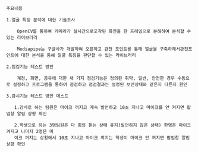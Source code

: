     주요내용

    1.얼굴 특징 분석에 대한 기술조사
    
        OpenCV를 통하여 카메라가 실시간으로포착된 화면을 한 프레임으로 분해하여 분석할 수 있는 라이브러리

        Mediapipe는 구글사가 개발하여 오픈하고 관전 포인트를 통해 얼굴을 구축하해서관전포인트에 대한 분석을 통해 얼굴 특징을 판단할 수 있는 라이브러리

    2.점검기능 테스트 방안

        계정, 화면, 공유에 대한 새 가지 점검기능은 정의된 취약, 일반, 안전한 경우 수동으로 설정하고 프로그램을 통하여 점검하고 점검결과는 설정된 보안상태와 같은지 다른지 환인 

    3.감시기능 테스트 방안 데스트

       1.강사로 하는 팀원은 마이크 꺼지고 계속 발언하고 10초 지나고 마이크를 안 켜지면 팝업창 알림 상황 확인

       2.학생으로 하는 3명팀원은 다 회의 듣는 상태 유지(발언하지 않은 상태) 한명은 마이크 켜지고 나머지 2명은 마
       이크 꺼지는 상횡에서 10초 지나고 마이크 껴지는 학생이 마이크 안 꺼지면 팝업창 알림 상황 확인  

